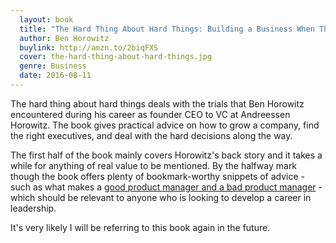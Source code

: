 ```yaml
---
  layout: book
  title: "The Hard Thing About Hard Things: Building a Business When There Are No Easy Answers"
  author: Ben Horowitz
  buylink: http://amzn.to/2biqFXS
  cover: the-hard-thing-about-hard-things.jpg
  genre: Business
  date: 2016-08-11
---
```


The hard thing about hard things deals with the trials that Ben Horowitz encountered during his career as founder CEO to VC at Andreessen Horowitz. The book gives practical advice on how to grow a company, find the right executives, and deal with the hard decisions along the way.

The first half of the book mainly covers Horowitz's back story and it takes a while for anything of real value to be mentioned. By the halfway mark though the book offers plenty of bookmark-worthy snippets of advice - such as what makes a <a href="{{site.baseurl}}{% link _posts/2016-06-21-product-manager.md %}" title="Good Product Manager; Bad Product Manager">good product manager and a bad product manager</a> - which should be relevant to anyone who is looking to develop a career in leadership.

It's very likely I will be referring to this book again in the future.

